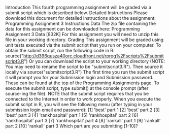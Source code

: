 Introduction
This fourth programming assignment will be graded via a submit script which is described below.
Detailed Instructions
Please download this document for detailed instructions about the assignment:
Programming Assignment 3 Instructions
Data
The zip file containing the data for this assignment can be downloaded here:
Programming Assignment 3 Data [832K]
For this assignment you will need to unzip this file in your working directory.
Grading
This assignment will be graded using unit tests executed via the submit script that you run on your computer. To obtain the submit script, run the following code in R:
source("http://d396qusza40orc.cloudfront.net/rprog%2Fscripts%2Fsubmitscript3.R")
Or you can download the script to your working directory (NOTE: You may need to rename the script to be "submitscript3.R"). Then source it locally via
source("submitscript3.R")
The first time you run the submit script it will prompt you for your Submission login and Submission password. These can be found at the top of the Programming Assignments page. To execute the submit script, type
submit()
at the console prompt (after source-ing the file). NOTE that the submit script requires that you be connected to the Internet in order to work properly. When you execute the submit script in R, you will see the following menu (after typing in your submission login email and password):
[1] 'best' part 1
[2] 'best' part 2
[3] 'best' part 3
[4] 'rankhospital' part 1
[5] 'rankhospital' part 2
[6] 'rankhospital' part 3
[7] 'rankhospital' part 4
[8] 'rankall' part 1
[9] 'rankall' part 2
[10] 'rankall' part 3
Which part are you submitting [1-10]? 